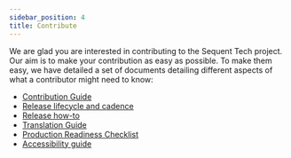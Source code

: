 ```yaml
---
sidebar_position: 4
title: Contribute
---
```


We are glad you are interested in contributing to the Sequent Tech project. Our
aim is to make your contribution as easy as possible. To make them easy, we have
detailed a set of documents detailing different aspects of what a contributor
might need to know:

- [Contribution Guide](contribute-guide.md)
- [Release lifecycle and cadence](release-lifecycle.md)
- [Release how-to](release-howto.md)
- [Translation Guide](./translation/)
- [Production Readiness Checklist](production-readiness.md)
- [Accessibility guide](accessibility-guide.md)